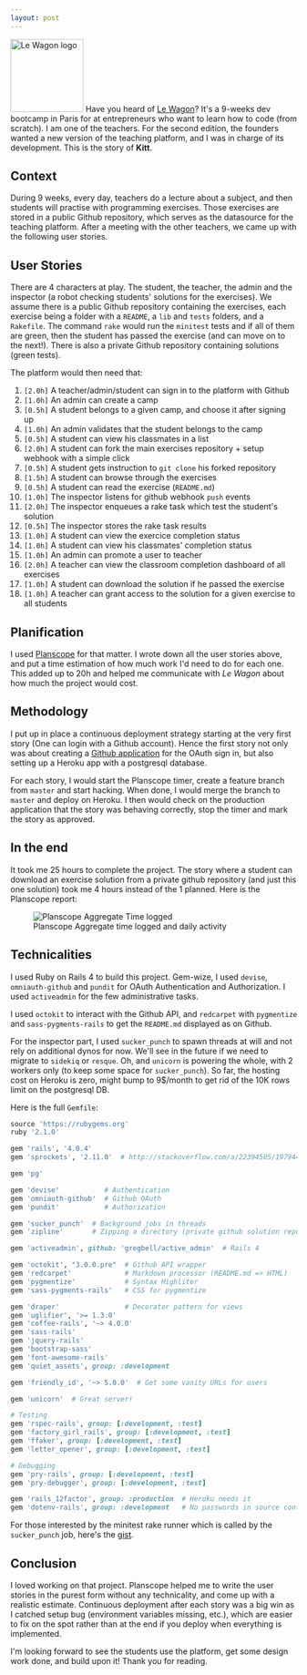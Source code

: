 ```yaml
---
layout: post
---
```


<a href="https://www.lewagon.com"><img class="inline pull-right" src="/images/posts/lewagon.jpg" alt="Le Wagon logo" width="128"/></a>
Have you heard of [Le Wagon](https://www.lewagon.com)? It's a 9-weeks dev bootcamp in Paris for at entrepreneurs who want to learn how to code (from scratch). I am one of the teachers. For the second edition, the founders wanted a new version of the teaching platform, and I was in charge of its development. This is the story of **Kitt**.

## Context

During 9 weeks, every day, teachers do a lecture about a subject, and then students will practise with programming exercises. Those exercises are stored in a public Github repository, which serves as the datasource for the teaching platform. After a meeting with the other teachers, we came up with the following user stories.

## User Stories

There are 4 characters at play. The student, the teacher, the admin and the inspector (a robot checking students' solutions for the exercises). We assume there is a public Github repository containing the exercises, each exercise being a folder with a `README`, a `lib` and `tests` folders, and a `Rakefile`. The command `rake` would run the `minitest` tests and if all of them are green, then the student has passed the exercise (and can move on to the next!). There is also a private Github repository containing solutions (green tests).

The platform would then need that:

1. `[2.0h]` A teacher/admin/student can sign in to the platform with Github
1. `[1.0h]` An admin can create a camp
1. `[0.5h]` A student belongs to a given camp, and choose it after signing up
1. `[1.0h]` An admin validates that the student belongs to the camp
1. `[0.5h]` A student can view his classmates in a list
1. `[2.0h]` A student can fork the main exercises repository + setup webhook with a simple click
1. `[0.5h]` A student gets instruction to `git clone` his forked repository
1. `[1.5h]` A student can browse through the exercises
1. `[0.5h]` A student can read the exercise (`README.md`)
1. `[1.0h]` The inspector listens for github webhook `push` events
1. `[2.0h]` The inspector enqueues a rake task which test the student's solution
1. `[0.5h]` The inspector stores the rake task results
1. `[1.0h]` A student can view the exercice completion status
1. `[1.0h]` A student can view his classmates' completion status
1. `[1.0h]` An admin can promote a user to teacher
1. `[2.0h]` A teacher can view the classroom completion dashboard of all exercises
1. `[1.0h]` A student can download the solution if he passed the exercise
1. `[1.0h]` A teacher can grant access to the solution for a given exercise to all students


## Planification

I used [Planscope](https://planscope.io/) for that matter. I wrote down all the user stories above, and put a time estimation of how much work I'd need to do for each one. This added up to 20h and helped me communicate with *Le Wagon* about how much the project would cost.

## Methodology

I put up in place a continuous deployment strategy starting at the very first story (One can login with a Github account). Hence the first story not only was about creating a [Github application](https://developer.github.com/v3/oauth/#web-application-flow) for the OAuth sign in, but also setting up a Heroku app with a postgresql database.

For each story, I would start the Planscope timer, create a feature branch from `master` and start hacking. When done, I would merge the branch to `master` and deploy on Heroku. I then would check on the production application that the story was behaving correctly, stop the timer and mark the story as approved.

## In the end

It took me 25 hours to complete the project. The story where a student can download an exercise solution from a private github repository (and just this one solution) took me 4 hours instead of the 1 planned. Here is the Planscope report:

<figure class="center">
  <img src="/images/posts/planscope_kitt.png" alt="Planscope Aggregate Time logged">
  <figcaption>Planscope Aggregate time logged and daily activity</figcaption>
</figure>

## Technicalities

I used Ruby on Rails 4 to build this project. Gem-wize, I used `devise`, `omniauth-github` and `pundit` for OAuth Authentication and Authorization. I used `activeadmin` for the few administrative tasks.

I used `octokit` to interact with the Github API, and `redcarpet` with `pygmentize` and `sass-pygments-rails` to get the `README.md` displayed as on Github.

For the inspector part, I used `sucker_punch` to spawn threads at will and not rely on additional dynos for now. We'll see in the future if we need to migrate to `sidekiq` or `resque`. Oh, and `unicorn` is powering the whole, with 2 workers only (to keep some space for `sucker_punch`). So far, the hosting cost on Heroku is zero, might bump to 9$/month to get rid of the 10K rows limit on the postgresql DB.

Here is the full `Gemfile`:


```ruby
source 'https://rubygems.org'
ruby '2.1.0'

gem 'rails', '4.0.4'
gem 'sprockets', '2.11.0'  # http://stackoverflow.com/a/22394505/197944

gem 'pg'

gem 'devise'           # Authentication
gem 'omniauth-github'  # Github OAuth
gem 'pundit'           # Authorization

gem 'sucker_punch'  # Background jobs in threads
gem 'zipline'       # Zipping a directory (private github solution repo)

gem 'activeadmin', github: 'gregbell/active_admin'  # Rails 4

gem 'octokit', "3.0.0.pre"  # Github API wrapper
gem 'redcarpet'             # Markdown processor (README.md => HTML)
gem 'pygmentize'            # Syntax Highliter
gem 'sass-pygments-rails'   # CSS for pygmentize

gem 'draper'                # Decorator pattern for views
gem 'uglifier', '>= 1.3.0'
gem 'coffee-rails', '~> 4.0.0'
gem 'sass-rails'
gem 'jquery-rails'
gem 'bootstrap-sass'
gem 'font-awesome-rails'
gem 'quiet_assets', group: :development

gem 'friendly_id', '~> 5.0.0'  # Get some vanity URLs for users

gem 'unicorn'  # Great server!

# Testing
gem 'rspec-rails', group: [:development, :test]
gem 'factory_girl_rails', group: [:development, :test]
gem 'ffaker', group: [:development, :test]
gem 'letter_opener', group: [:development, :test]

# Debugging
gem 'pry-rails', group: [:development, :test]
gem 'pry-debugger', group: [:development, :test]

gem 'rails_12factor', group: :production  # Heroku needs it
gem 'dotenv-rails', group: :development   # No passwords in source control
```

For those interested by the minitest rake runner which is called by the `sucker_punch` job, here's the [gist](https://gist.github.com/ssaunier/9713130).

## Conclusion

I loved working on that project. Planscope helped me to write the user stories in the purest form without any technicality, and come up with a realistic estimate. Continuous deployment after each story was a big win as I catched setup bug (environment variables missing, etc.), which are easier to fix on the spot rather than at the end if you deploy when everything is implemented.

I'm looking forward to see the students use the platform, get some design work done, and build upon it! Thank you for reading.
